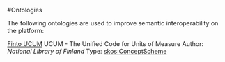 #Ontologies

The following ontologies are used to improve semantic interoperability on the platform:

[Finto UCUM](http://finto.fi/ucum/en/) UCUM - The Unified Code for Units of Measure 
  Author: *National Library of Finland*
  Type: [skos:ConceptScheme](https://www.w3.org/2009/08/skos-reference/skos.html#ConceptScheme)
